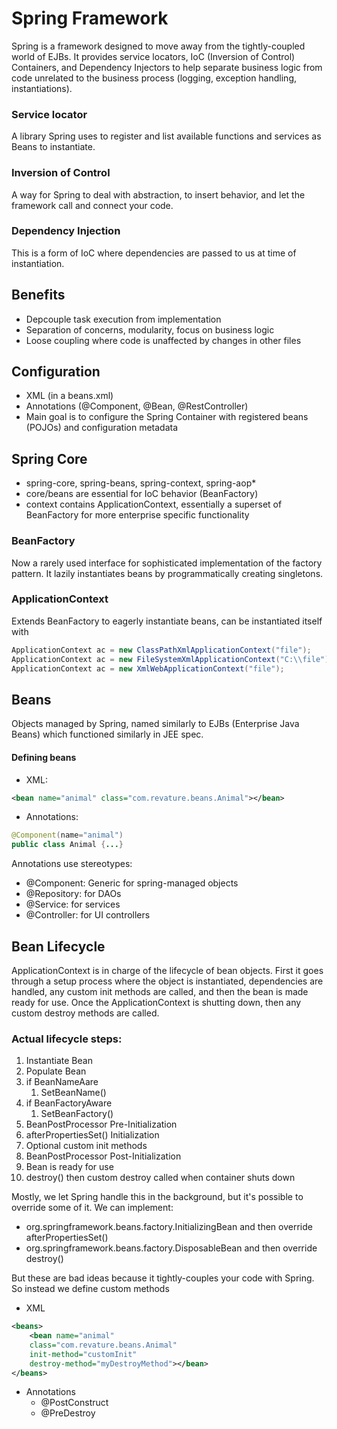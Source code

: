 # Spring Framework
Spring is a framework designed to move away from the tightly-coupled world of EJBs. It provides service locators, IoC (Inversion of Control) Containers, and Dependency Injectors to help separate business logic from code unrelated to the business process (logging, exception handling, instantiations).

### Service locator
A library Spring uses to register and list available functions and services as Beans to instantiate.

### Inversion of Control
A way for Spring to deal with abstraction, to insert behavior, and let the framework call and connect your code.

### Dependency Injection
This is a form of IoC where dependencies are passed to us at time of instantiation. 

## Benefits
- Depcouple task execution from implementation
- Separation of concerns, modularity, focus on business logic
- Loose coupling where code is unaffected by changes in other files

## Configuration
- XML (in a beans.xml)
- Annotations (@Component, @Bean, @RestController)
- Main goal is to configure the Spring Container with registered beans (POJOs) and configuration metadata

## Spring Core
- spring-core, spring-beans, spring-context, spring-aop*
- core/beans are essential for IoC behavior (BeanFactory)
- context contains ApplicationContext, essentially a superset of BeanFactory for more enterprise specific functionality

### BeanFactory
Now a rarely used interface for sophisticated implementation of the factory pattern. It lazily instantiates beans by programmatically creating singletons.

### ApplicationContext
Extends BeanFactory to eagerly instantiate beans, can be instantiated itself with
```java
ApplicationContext ac = new ClassPathXmlApplicationContext("file");
ApplicationContext ac = new FileSystemXmlApplicationContext("C:\\file");
ApplicationContext ac = new XmlWebApplicationContext("file");
```

## Beans
Objects managed by Spring, named similarly to EJBs (Enterprise Java Beans) which functioned similarly in JEE spec.

#### Defining beans
- XML: 
```xml
<bean name="animal" class="com.revature.beans.Animal"></bean>
```
- Annotations:
```java
@Component(name="animal")
public class Animal {...}
```
Annotations use stereotypes:
- @Component: Generic for spring-managed objects
- @Repository: for DAOs
- @Service: for services
- @Controller: for UI controllers

## Bean Lifecycle
ApplicationContext is in charge of the lifecycle of bean objects. First it goes through a setup process where the object is instantiated, dependencies are handled, any custom init methods are called, and then the bean is made ready for use. Once the ApplicationContext is shutting down, then any custom destroy methods are called.
### Actual lifecycle steps:
1. Instantiate Bean
1. Populate Bean
1. if BeanNameAare
    1. SetBeanName()
1. if BeanFactoryAware
    1. SetBeanFactory()
1. BeanPostProcessor Pre-Initialization
1. afterPropertiesSet() Initialization
1. Optional custom init methods
1. BeanPostProcessor Post-Initialization
1. Bean is ready for use
1. destroy() then custom destroy called when container shuts down

Mostly, we let Spring handle this in the background, but it's possible to override some of it.
We can implement:
- org.springframework.beans.factory.InitializingBean and then override afterPropertiesSet()
- org.springframework.beans.factory.DisposableBean and then override destroy()

But these are bad ideas because it tightly-couples your code with Spring. So instead we define custom methods
- XML
```xml
<beans>
    <bean name="animal" 
    class="com.revature.beans.Animal" 
    init-method="customInit" 
    destroy-method="myDestroyMethod"></bean>
</beans>
```
- Annotations
    - @PostConstruct
    - @PreDestroy